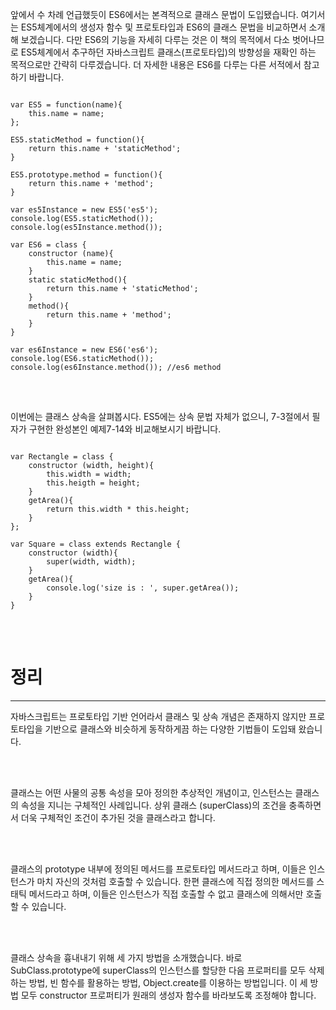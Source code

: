 앞에서 수 차례 언급했듯이 ES6에서는 본격적으로 클래스 문법이 도입됐습니다. 여기서는 ES5체계에서의 생성자 함수 및 프로토타입과 ES6의 클래스 문법을 비교하면서 소개해 보겠습니다. 다만 ES6의 기능을 자세히 다루는 것은 이 책의 목적에서 다소 벗어나므로 ES5체계에서 추구하던 자바스크립트 클래스(프로토타입)의 방향성을 재확인 하는 목적으로만 간략히 다루겠습니다. 더 자세한 내용은 ES6를 다루는 다른 서적에서 참고하기 바랍니다. 

<pre>
<code>
var ES5 = function(name){
    this.name = name;
};

ES5.staticMethod = function(){
    return this.name + 'staticMethod';
}

ES5.prototype.method = function(){
    return this.name + 'method';
}

var es5Instance = new ES5('es5');
console.log(ES5.staticMethod());
console.log(es5Instance.method());

var ES6 = class {
    constructor (name){
        this.name = name;
    }
    static staticMethod(){
        return this.name + 'staticMethod';
    }
    method(){
        return this.name + 'method';
    }
}

var es6Instance = new ES6('es6');
console.log(ES6.staticMethod());
console.log(es6Instance.method()); //es6 method

</code>
</pre>

<br>
이번에는 클래스 상속을 살펴봅시다. ES5에는 상속 문법 자체가 없으니, 7-3절에서 필자가 구현한 완성본인 예제7-14와 비교해보시기 바랍니다. 

<pre>
<code>
var Rectangle = class {
    constructor (width, height){
        this.width = width;
        this.heigth = height;
    }
    getArea(){
        return this.width * this.height;
    }
};

var Square = class extends Rectangle {
    constructor (width){
        super(width, width);
    }
    getArea(){
        console.log('size is : ', super.getArea());
    }
}
</code>
</pre>

<br>

# 정리
---

자바스크립트는 프로토타입 기반 언어라서 클래스 및 상속 개념은 존재하지 않지만 프로토타입을 기반으로 클래스와 비슷하게 동작하게끔 하는 다양한 기법들이 도입돼 왔습니다. 

<br>
<br>

클래스는 어떤 사물의 공통 속성을 모아 정의한 추상적인 개념이고, 인스턴스는 클래스의 속성을 지니는 구체적인 사례입니다. 상위 클래스 (superClass)의 조건을 충족하면서 더욱 구체적인 조건이 추가된 것을 클래스라고 합니다. 

<br>
<br>

클래스의 prototype 내부에 정의된 메서드를 프로토타입 메서드라고 하며, 이들은 인스턴스가 마치 자신의 것처럼 호출할 수 있습니다. 한편 클래스에 직접 정의한 메서드를 스태틱 메서드라고 하며, 이들은 인스턴스가 직접 호출할 수 없고 클래스에 의해서만 호출할 수 있습니다. 

<br><br>

클래스 상속을 흉내내기 위해 세 가지 방법을 소개했습니다. 바로 SubClass.prototype에 superClass의 인스턴스를 할당한 다음 프로퍼티를 모두 삭제하는 방법, 빈 함수를 활용하는 방법, Object.create를 이용하는 방법입니다. 이 세 방법 모두 constructor 프로퍼티가 원래의 생성자 함수를 바라보도록 조정해야 합니다. 
